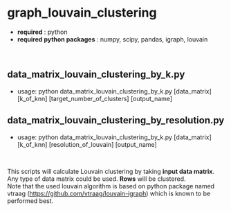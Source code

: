 # graph_louvain_clustering
* **required** : python
* **required python packages** : numpy, scipy, pandas, igraph, louvain
<br>

**data_matrix_louvain_clustering_by_k.py**
----------
* usage: python data_matrix_louvain_clustering_by_k.py [data_matrix] [k_of_knn] [target_number_of_clusters] [output_name]

**data_matrix_louvain_clustering_by_resolution.py**
----------
* usage: python data_matrix_louvain_clustering_by_k.py [data_matrix] [k_of_knn] [resolution_of_louvain] [output_name]
<br>

This scripts will calculate Louvain clustering by taking **input data matrix**.<br>
Any type of data matrix could be used. **Rows** will be clustered. <br>
Note that the used louvain algorithm is based on python package named vtraag (https://github.com/vtraag/louvain-igraph) which is known to be performed best. <br>
